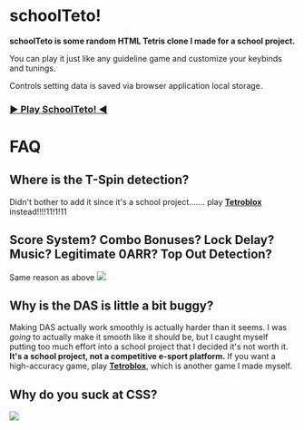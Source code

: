 
# schoolTeto!
**schoolTeto is some random HTML Tetris clone I made for a school project.**

You can play it just like any guideline game and customize your keybinds and tunings.

Controls setting data is saved via browser application local storage.
### [▶ Play SchoolTeto! ◀](https://aznguy.com/schoolTeto/)
# FAQ

## Where is the T-Spin detection?

Didn't bother to add it since it's a school project....... play **[Tetroblox](https://www.roblox.com/games/6795867689/)** instead!!!!11!1!11

## Score System? Combo Bonuses? Lock Delay? Music? Legitimate 0ARR? Top Out Detection?

Same reason as above ![](https://i.imgur.com/a69uWP7.png)

## Why is the DAS is little a bit buggy?

Making DAS actually work smoothly is actually harder than it seems. I was *going* to actually make it smooth like it should be, but I caught myself putting too much effort into a school project that I decided it's not worth it. __It's a school project, not a competitive e-sport platform.__ If you want a high-accuracy game, play **[Tetroblox](https://www.roblox.com/games/6795867689/)**, which is another game I made myself.

## Why do you suck at CSS?

![](https://cdn.discordapp.com/emojis/636898788325457930.gif?size=64)
